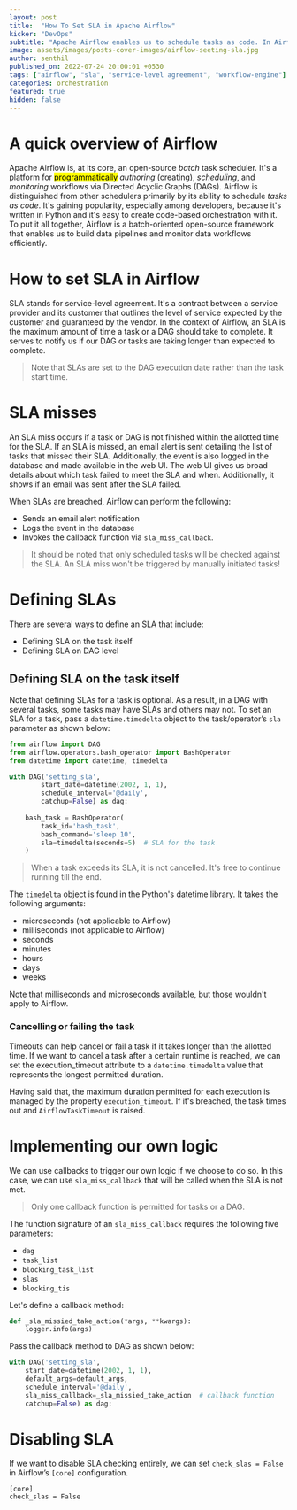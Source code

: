 ```yaml
---
layout: post
title:  "How To Set SLA in Apache Airflow"
kicker: "DevOps"
subtitle: "Apache Airflow enables us to schedule tasks as code. In Airflow, a SLA determines the maximum completion time for a task or DAG. Note that SLAs are established based on the DAG execution date, not the task start time."
image: assets/images/posts-cover-images/airflow-seeting-sla.jpg
author: senthil
published_on: 2022-07-24 20:00:01 +0530
tags: ["airflow", "sla", "service-level agreement", "workflow-engine"]
categories: orchestration
featured: true
hidden: false
---
```


# A quick overview of Airflow
Apache Airflow is, at its core, an open-source *batch* task scheduler. It's a platform for <mark>programmatically</mark> *authoring* (creating), *scheduling*, and *monitoring* workflows via Directed Acyclic Graphs (DAGs). Airflow is distinguished from other schedulers primarily by its ability to schedule *tasks as code*. It's gaining popularity, especially among developers, because it's written in Python and it's easy to create code-based orchestration with it. To put it all together, Airflow is a batch-oriented open-source framework that enables us to build data pipelines and monitor data workflows efficiently.

# How to set SLA in Airflow
SLA stands for service-level agreement. It's a contract between a service provider and its customer that outlines the level of service expected by the customer and guaranteed by the vendor. In the context of Airflow, an SLA is the maximum amount of time a task or a DAG should take to complete. It serves to notify us if our DAG or tasks are taking longer than expected to complete.

> Note that SLAs are set to the DAG execution date rather than the task start time.

# SLA misses
An SLA miss occurs if a task or DAG is not finished within the allotted time for the SLA. If an SLA is missed, an email alert is sent detailing the list of tasks that missed their SLA. Additionally, the event is also logged in the database and made available in the web UI. The web UI gives us broad details about which task failed to meet the SLA and when. Additionally, it shows if an email was sent after the SLA failed.

When SLAs are breached, Airflow can perform the following:
- Sends an email alert notification
- Logs the event in the database
- Invokes the callback function via `sla_miss_callback`.

> It should be noted that only scheduled tasks will be checked against the SLA. An SLA miss won't be triggered by manually initiated tasks!

# Defining SLAs
There are several ways to define an SLA that include:
- Defining SLA on the task itself
- Defining SLA on DAG level

## Defining SLA on the task itself
Note that defining SLAs for a task is optional. As a result, in a DAG with several tasks, some tasks may have SLAs and others may not. To set an SLA for a task, pass a `datetime.timedelta` object to the task/operator’s `sla` parameter as shown below:

```python
from airflow import DAG
from airflow.operators.bash_operator import BashOperator
from datetime import datetime, timedelta

with DAG('setting_sla', 
        start_date=datetime(2002, 1, 1), 
        schedule_interval='@daily',
        catchup=False) as dag:
        
    bash_task = BashOperator(
        task_id='bash_task',
        bash_command='sleep 10',
        sla=timedelta(seconds=5)  # SLA for the task
    )
```

> When a task exceeds its SLA, it is not cancelled. It's free to continue running till the end.

The `timedelta` object is found in the Python's datetime library. It takes the following arguments:
- microseconds (not applicable to Airflow)
- milliseconds (not applicable to Airflow)
- seconds
- minutes
- hours
- days
- weeks

Note that milliseconds and microseconds available, but those wouldn't apply to Airflow.

### Cancelling or failing the task
Timeouts can help cancel or fail a task if it takes longer than the allotted time. If we want to cancel a task after a certain runtime is reached, we can set the execution_timeout attribute to a `datetime.timedelta` value that represents the longest permitted duration.

Having said that, the maximum duration permitted for each execution is managed by the property `execution_timeout`. If it's breached, the task times out and `AirflowTaskTimeout` is raised.

# Implementing our own logic
We can use callbacks to trigger our own logic if we choose to do so. In this case, we can use `sla_miss_callback` that will be called when the SLA is not met.

> Only one callback function is permitted for tasks or a DAG.

The function signature of an `sla_miss_callback` requires the following five parameters:
- `dag`
- `task_list`
- `blocking_task_list`
- `slas`
- `blocking_tis`

Let's define a callback method:
```python
def _sla_missied_take_action(*args, **kwargs):
    logger.info(args)
```

Pass the callback method to DAG as shown below:
```python
with DAG('setting_sla', 
    start_date=datetime(2002, 1, 1),
    default_args=default_args,
    schedule_interval='@daily',
    sla_miss_callback=_sla_missied_take_action  # callback function
    catchup=False) as dag:
```

# Disabling SLA
If we want to disable SLA checking entirely, we can set `check_slas = False` in Airflow’s `[core]` configuration.
```text
[core]
check_slas = False
```